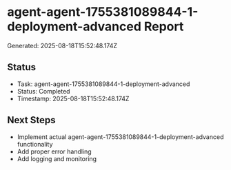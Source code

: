 # agent-agent-1755381089844-1-deployment-advanced Report

Generated: 2025-08-18T15:52:48.174Z

## Status
- Task: agent-agent-1755381089844-1-deployment-advanced
- Status: Completed
- Timestamp: 2025-08-18T15:52:48.174Z

## Next Steps
- Implement actual agent-agent-1755381089844-1-deployment-advanced functionality
- Add proper error handling
- Add logging and monitoring
